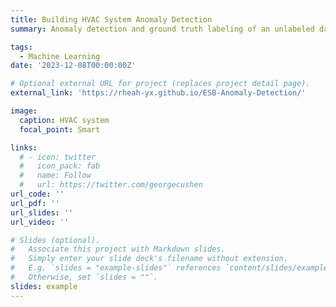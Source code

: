```yaml
---
title: Building HVAC System Anomaly Detection
summary: Anomaly detection and ground truth labeling of an unlabeled dataset. Dataset used for this project is sourced from the heating, ventilation, and air conditioning (HVAC) system of the Engineering and Science Building at Vanderbilt University. 

tags:
  - Machine Learning
date: '2023-12-08T00:00:00Z'

# Optional external URL for project (replaces project detail page).
external_link: 'https://rheah-yx.github.io/ESB-Anomaly-Detection/'

image:
  caption: HVAC system
  focal_point: Smart

links:
  # - icon: twitter
  #   icon_pack: fab
  #   name: Follow
  #   url: https://twitter.com/georgecushen
url_code: ''
url_pdf: ''
url_slides: ''
url_video: ''

# Slides (optional).
#   Associate this project with Markdown slides.
#   Simply enter your slide deck's filename without extension.
#   E.g. `slides = "example-slides"` references `content/slides/example-slides.md`.
#   Otherwise, set `slides = ""`.
slides: example
---
```


